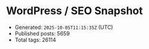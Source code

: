 # WordPress / SEO Snapshot

- Generated: `2025-10-05T11:15:35Z` (UTC)
- Published posts: 5659
- Total tags: 26114
